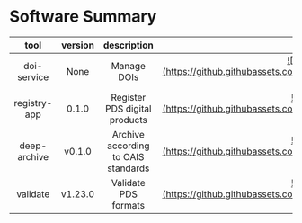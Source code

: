 
Software Summary
================

|tool|version|description|||||||
| :---: | :---: | :---: | :---: | :---: | :---: | :---: | :---: | :---: |
|doi-service|None|Manage DOIs|[!["download"](https://github.githubassets.com/images/icons/emoji/unicode/1f4be.png =20x20)](https://github.com/NASA-PDS/pds-doi-service/releases/tag/None)|[![manual](https://github.githubassets.com/images/icons/emoji/unicode/1f50d.png =20x20)](https://nasa-pds.github.io/pds-doi-service)|[![changelog](https://github.githubassets.com/images/icons/emoji/unicode/1f50d.png =20x20)](https://www.gnupg.org/gph/en/manual/r1943.html)|[![requirements](https://github.githubassets.com/images/icons/emoji/unicode/1f984.png =20x20)](https://en.wikipedia.org/wiki/Void_(astronomy))|[![license](https://github.githubassets.com/images/icons/emoji/unicode/1f4dc.png =20x20)](https://raw.githubusercontent.com/NASA-PDS/pds-doi-service/master/LICENSE.txt)|[![feedback](https://github.githubassets.com/images/icons/emoji/unicode/1f4dd.png =20x20)](https://github.com/NASA-PDS/pds-doi-service/issues/new/choose)|
|registry-app|0.1.0|Register PDS digital products|[![download](https://github.githubassets.com/images/icons/emoji/unicode/1f4be.png =20x20)](https://github.com/NASA-PDS/pds-registry-app/releases/tag/0.1.0)|[![manual](https://github.githubassets.com/images/icons/emoji/unicode/1f50d.png =20x20)](https://nasa-pds.github.io/pds-registry-app)|[![changelog](https://github.githubassets.com/images/icons/emoji/unicode/1f50d.png =20x20)](http://nasa-pds.github.io/pds-registry-app/CHANGELOG.html#010-2020-03-31)|[![requirements](https://github.githubassets.com/images/icons/emoji/unicode/1f984.png =20x20)](https://en.wikipedia.org/wiki/Void_(astronomy))|[![license](https://github.githubassets.com/images/icons/emoji/unicode/1f4dc.png =20x20)](https://raw.githubusercontent.com/NASA-PDS/pds-registry-app/master/LICENSE.txt)|[![feedback](https://github.githubassets.com/images/icons/emoji/unicode/1f4dd.png =20x20)](https://github.com/NASA-PDS/pds-registry-app/issues/new/choose)|
|deep-archive|v0.1.0|Archive according to OAIS standards|[![download](https://github.githubassets.com/images/icons/emoji/unicode/1f4be.png =20x20)](https://github.com/NASA-PDS/pds-deep-archive/releases/tag/v0.1.0)|[![manual](https://github.githubassets.com/images/icons/emoji/unicode/1f50d.png =20x20)](https://nasa-pds.github.io/pds-deep-archive)|[![changelog](https://github.githubassets.com/images/icons/emoji/unicode/1f50d.png =20x20)](http://nasa-pds.github.io/pds-deep-archive/CHANGELOG.html#v0.1.0-2020-04-24)|[![requirements](https://github.githubassets.com/images/icons/emoji/unicode/1f984.png =20x20)](https://en.wikipedia.org/wiki/Void_(astronomy))|[![license](https://github.githubassets.com/images/icons/emoji/unicode/1f4dc.png =20x20)](https://raw.githubusercontent.com/NASA-PDS/pds-deep-archive/master/LICENSE.txt)|[![feedback](https://github.githubassets.com/images/icons/emoji/unicode/1f4dd.png =20x20)](https://github.com/NASA-PDS/pds-deep-archive/issues/new/choose)|
|validate|v1.23.0|Validate PDS formats|[![download](https://github.githubassets.com/images/icons/emoji/unicode/1f4be.png =20x20)](https://github.com/NASA-PDS/validate/releases/tag/v1.23.0)|[![manual](https://github.githubassets.com/images/icons/emoji/unicode/1f50d.png =20x20)](https://nasa-pds.github.io/validate)|[![changelog](https://github.githubassets.com/images/icons/emoji/unicode/1f50d.png =20x20)](http://nasa-pds.github.io/validate/CHANGELOG.html#v1230-2020-05-08)|[![requirements](https://github.githubassets.com/images/icons/emoji/unicode/1f984.png =20x20)](https://en.wikipedia.org/wiki/Void_(astronomy))|[![license](https://github.githubassets.com/images/icons/emoji/unicode/1f4dc.png =20x20)](https://raw.githubusercontent.com/NASA-PDS/validate/master/LICENSE.txt)|[![feedback](https://github.githubassets.com/images/icons/emoji/unicode/1f4dd.png =20x20)](https://github.com/NASA-PDS/validate/issues/new/choose)|
